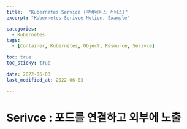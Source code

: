 ```yaml
---
title:  "Kubernetes Service (쿠버네티스 서비스)"
excerpt: "Kubernetes Serivce Notion, Example"

categories:
  - Kubernetes
tags:
  - [Container, Kubernetes, Object, Resource, Serivce]

toc: true
toc_sticky: true
 
date: 2022-06-03
last_modified_at: 2022-06-03

---
```


# Serivce : 포드를 연결하고 외부에 노출
